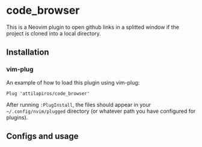 # code_browser

This is a Neovim plugin to open github links in a splitted window if the project is cloned into a local directory.

## Installation

### vim-plug

An example of how to load this plugin using vim-plug:

```VimL
Plug 'attilapiros/code_browser'
```

After running `:PlugInstall`, the files should appear in your `~/.config/nvim/plugged` directory (or whatever path you have configured for plugins).

## Configs and usage

